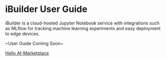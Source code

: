 # iBuilder User Guide
iBuilder is a cloud-hosted Jupyter Notebook service with integrations such as MLflow for tracking machine learning experiments and easy deployment to edge devices. 

~User Guide Coming Soon~

[Hello AI-Marketplace](https://hackmd.io/@ypsc/SkJcFfVIu)

